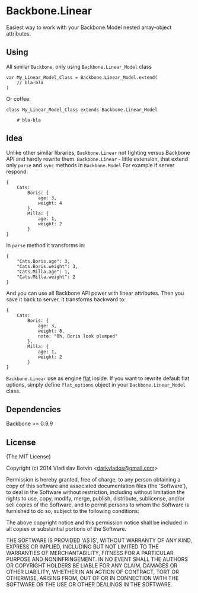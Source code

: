 # Backbone.Linear

Easiest way to work with your Backbone.Model nested array-object attributes.

## Using

All similar `Backbone`, only using `Backbone.Linear_Model` class

    var My_Linear_Model_Class = Backbone.Linear_Model.extend(
        // bla-bla
    )
    
Or coffee:
    
    class My_Linear_Model_Class extends Backbone.Linear_Model
    
        # bla-bla

## Idea

Unlike other similar libraries, `Backbone.Linear` not fighting versus Backbone API and hardly rewrite them.
`Backbone.Linear` - little extension, that extend only `parse` and `sync` methods in `Backbone.Model`
For example if server respond:

    {
        Cats:
            Boris: {
                age: 3,
                weight: 4
            },
            Milla: {
                age: 1,
                weight: 2
            }
    }
    
In `parse` method it transforms in:
    
    {
        "Cats.Boris.age": 3,
        "Cats.Boris.weight": 3,
        "Cats.Milla.age": 1,
        "Cats.Milla.weight": 2
    }
    
And you can use all Backbone API power with linear attributes.
Then you save it back to server, it transforms backward to:

    {
        Cats:
            Boris: {
                age: 3,
                weight: 8,
                note: "Oh, Boris look plumped"
            },
            Milla: {
                age: 1,
                weight: 2
            }
    }
    
`Backbone.Linear` use as engine [flat](//github.com/hughsk/flat) inside.
If you want to rewrite default flat options, simply define `flat_options` object in your `Backbone.Linear_Model` class.

## Dependencies

Backbone >= 0.9.9

## License 

(The MIT License)

Copyright (c) 2014 Vladislav Botvin &lt;darkvlados@gmail.com&gt;

Permission is hereby granted, free of charge, to any person obtaining
a copy of this software and associated documentation files (the
'Software'), to deal in the Software without restriction, including
without limitation the rights to use, copy, modify, merge, publish,
distribute, sublicense, and/or sell copies of the Software, and to
permit persons to whom the Software is furnished to do so, subject to
the following conditions:

The above copyright notice and this permission notice shall be
included in all copies or substantial portions of the Software.

THE SOFTWARE IS PROVIDED 'AS IS', WITHOUT WARRANTY OF ANY KIND,
EXPRESS OR IMPLIED, INCLUDING BUT NOT LIMITED TO THE WARRANTIES OF
MERCHANTABILITY, FITNESS FOR A PARTICULAR PURPOSE AND NONINFRINGEMENT.
IN NO EVENT SHALL THE AUTHORS OR COPYRIGHT HOLDERS BE LIABLE FOR ANY
CLAIM, DAMAGES OR OTHER LIABILITY, WHETHER IN AN ACTION OF CONTRACT,
TORT OR OTHERWISE, ARISING FROM, OUT OF OR IN CONNECTION WITH THE
SOFTWARE OR THE USE OR OTHER DEALINGS IN THE SOFTWARE.